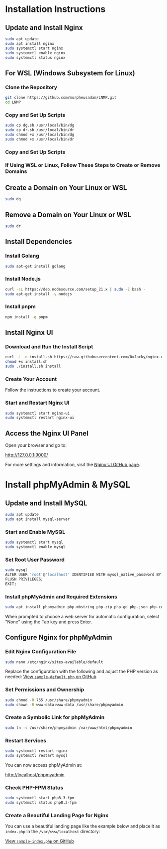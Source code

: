 # Installation Instructions

## Update and Install Nginx

```bash
sudo apt update
sudo apt install nginx
sudo systemctl start nginx
sudo systemctl enable nginx
sudo systemctl status nginx
```

## For WSL (Windows Subsystem for Linux)

### Clone the Repository

```bash
git clone https://github.com/morpheusadam/LNMP.git
cd LNMP
```

### Copy and Set Up Scripts

```bash
sudo cp dg.sh /usr/local/bin/dg
sudo cp dr.sh /usr/local/bin/dr
sudo chmod +x /usr/local/bin/dg
sudo chmod +x /usr/local/bin/dr
```
### Copy and Set Up Scripts

### If Using WSL or Linux, Follow These Steps to Create or Remove Domains
## Create a Domain on Your Linux or WSL

```bash
sudo dg
```

## Remove a Domain on Your Linux or WSL

```bash
sudo dr
```


## Install Dependencies

### Install Golang

```bash
sudo apt-get install golang
```
### Install Node.js

```bash
curl -sL https://deb.nodesource.com/setup_21.x | sudo -E bash -
sudo apt-get install -y nodejs
```

### Install pnpm

```bash
npm install -g pnpm
```


## Install Nginx UI

### Download and Run the Install Script
```bash
curl -L -o install.sh https://raw.githubusercontent.com/0xJacky/nginx-ui/master/install.sh
chmod +x install.sh
sudo ./install.sh install
```

### Create Your Account
Follow the instructions to create your account.

### Start and Restart Nginx UI
```bash
sudo systemctl start nginx-ui
sudo systemctl restart nginx-ui
```

## Access the Nginx UI Panel
Open your browser and go to:

http://127.0.0.1:9000/

For more settings and information, visit the [Nginx UI GitHub page](https://github.com/0xJacky/nginx-ui).



# Install phpMyAdmin & MySQL

## Update and Install MySQL

```bash
sudo apt update
sudo apt install mysql-server
```
### Start and Enable MySQL

```bash
sudo systemctl start mysql
sudo systemctl enable mysql
```
### Set Root User Password

```bash
sudo mysql
ALTER USER 'root'@'localhost' IDENTIFIED WITH mysql_native_password BY 'root';
FLUSH PRIVILEGES;
EXIT;
```

### Install phpMyAdmin and Required Extensions

```bash
sudo apt install phpmyadmin php-mbstring php-zip php-gd php-json php-curl
```


When prompted to choose a web server for automatic configuration, select "None" using the Tab key and press Enter.

## Configure Nginx for phpMyAdmin

### Edit Nginx Configuration File

```bash
sudo nano /etc/nginx/sites-available/default
```


Replace the configuration with the following and adjust the PHP version as needed:
[View `sample-default.php` on GitHub](https://github.com/morpheusadam/LNMP/blob/main/var/www/localhost/sample-default.php)


### Set Permissions and Ownership

```bash
sudo chmod -R 755 /usr/share/phpmyadmin
sudo chown -R www-data:www-data /usr/share/phpmyadmin

```

### Create a Symbolic Link for phpMyAdmin
```bash
sudo ln -s /usr/share/phpmyadmin /var/www/html/phpmyadmin
```

### Restart Services

```bash
sudo systemctl restart nginx
sudo systemctl restart mysql
```


You can now access phpMyAdmin at:

[http://localhost/phpmyadmin](http://localhost/phpmyadmin)

### Check PHP-FPM Status

```bash
sudo systemctl start php8.3-fpm
sudo systemctl status php8.3-fpm
```

### Create a Beautiful Landing Page for Nginx

You can use a beautiful landing page like the example below and place it as `index.php` in the `/var/www/localhost` directory:

[View `sample-index.php` on GitHub](https://github.com/morpheusadam/LNMP/blob/main/var/www/localhost/sample-index.php)







